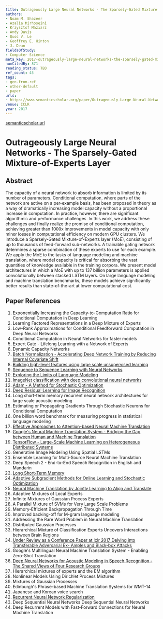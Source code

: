 ```yaml
---
title: Outrageously Large Neural Networks - The Sparsely-Gated Mixture-of-Experts Layer
authors:
- Noam M. Shazeer
- Azalia Mirhoseini
- Krzysztof Maziarz
- Andy Davis
- Quoc V. Le
- Geoffrey E. Hinton
- J. Dean
fieldsOfStudy:
- Computer Science
meta_key: 2017-outrageously-large-neural-networks-the-sparsely-gated-mixture-of-experts-layer
numCitedBy: 871
reading_status: TBD
ref_count: 45
tags:
- gen-from-ref
- other-default
- paper
urls:
- https://www.semanticscholar.org/paper/Outrageously-Large-Neural-Networks:-The-Layer-Shazeer-Mirhoseini/510e26733aaff585d65701b9f1be7ca9d5afc586?sort=total-citations
venue: ICLR
year: 2017
---
```


[semanticscholar url](https://www.semanticscholar.org/paper/Outrageously-Large-Neural-Networks:-The-Layer-Shazeer-Mirhoseini/510e26733aaff585d65701b9f1be7ca9d5afc586?sort=total-citations)

# Outrageously Large Neural Networks - The Sparsely-Gated Mixture-of-Experts Layer

## Abstract

The capacity of a neural network to absorb information is limited by its number of parameters. Conditional computation, where parts of the network are active on a per-example basis, has been proposed in theory as a way of dramatically increasing model capacity without a proportional increase in computation. In practice, however, there are significant algorithmic and performance challenges. In this work, we address these challenges and finally realize the promise of conditional computation, achieving greater than 1000x improvements in model capacity with only minor losses in computational efficiency on modern GPU clusters. We introduce a Sparsely-Gated Mixture-of-Experts layer (MoE), consisting of up to thousands of feed-forward sub-networks. A trainable gating network determines a sparse combination of these experts to use for each example. We apply the MoE to the tasks of language modeling and machine translation, where model capacity is critical for absorbing the vast quantities of knowledge available in the training corpora. We present model architectures in which a MoE with up to 137 billion parameters is applied convolutionally between stacked LSTM layers. On large language modeling and machine translation benchmarks, these models achieve significantly better results than state-of-the-art at lower computational cost.

## Paper References

1. Exponentially Increasing the Capacity-to-Computation Ratio for Conditional Computation in Deep Learning
2. Learning Factored Representations in a Deep Mixture of Experts
3. Low-Rank Approximations for Conditional Feedforward Computation in Deep Neural Networks
4. Conditional Computation in Neural Networks for faster models
5. Expert Gate - Lifelong Learning with a Network of Experts
6. Dynamic Capacity Networks
7. [Batch Normalization - Accelerating Deep Network Training by Reducing Internal Covariate Shift](2015-batch-normalization-accelerating-deep-network-training-by-reducing-internal-covariate-shift)
8. [Building high-level features using large scale unsupervised learning](2013-building-high-level-features-using-large-scale-unsupervised-learning)
9. [Sequence to Sequence Learning with Neural Networks](2014-sequence-to-sequence-learning-with-neural-networks)
10. [Exploring the Limits of Language Modeling](2016-exploring-the-limits-of-language-modeling)
11. [ImageNet classification with deep convolutional neural networks](2012-alexnet.md)
12. [Adam - A Method for Stochastic Optimization](2015-adam-a-method-for-stochastic-optimization)
13. [Deep Residual Learning for Image Recognition](2015-resnet.md)
14. Long short-term memory recurrent neural network architectures for large scale acoustic modeling
15. Estimating or Propagating Gradients Through Stochastic Neurons for Conditional Computation
16. One billion word benchmark for measuring progress in statistical language modeling
17. [Effective Approaches to Attention-based Neural Machine Translation](2015-effective-approaches-to-attention-based-neural-machine-translation)
18. [Google's Neural Machine Translation System - Bridging the Gap between Human and Machine Translation](2016-google-s-neural-machine-translation-system-bridging-the-gap-between-human-and-machine-translation)
19. [TensorFlow - Large-Scale Machine Learning on Heterogeneous Distributed Systems](2016-tensorflow-large-scale-machine-learning-on-heterogeneous-distributed-systems)
20. Generative Image Modeling Using Spatial LSTMs
21. Ensemble Learning for Multi-Source Neural Machine Translation
22. Deep Speech 2 - End-to-End Speech Recognition in English and Mandarin
23. [Long Short-Term Memory](1997-long-short-term-memory)
24. [Adaptive Subgradient Methods for Online Learning and Stochastic Optimization](2010-adaptive-subgradient-methods-for-online-learning-and-stochastic-optimization)
25. [Neural Machine Translation by Jointly Learning to Align and Translate](2015-neural-machine-translation-by-jointly-learning-to-align-and-translate)
26. Adaptive Mixtures of Local Experts
27. Infinite Mixtures of Gaussian Process Experts
28. A Parallel Mixture of SVMs for Very Large Scale Problems
29. Memory-Efficient Backpropagation Through Time
30. Improved backing-off for M-gram language modeling
31. Addressing the Rare Word Problem in Neural Machine Translation
32. Distributed Gaussian Processes
33. Hierarchical Mixture of Classification Experts Uncovers Interactions between Brain Regions
34. [Under Review as a Conference Paper at Iclr 2017 Delving into Transferable Adversarial Ex- Amples and Black-box Attacks](2016-under-review-as-a-conference-paper-at-iclr-2017-delving-into-transferable-adversarial-ex-amples-and-black-box-attacks)
35. Google's Multilingual Neural Machine Translation System - Enabling Zero-Shot Translation
36. [Deep Neural Networks for Acoustic Modeling in Speech Recognition - The Shared Views of Four Research Groups](2012-deep-neural-networks-for-acoustic-modeling-in-speech-recognition-the-shared-views-of-four-research-groups)
37. Hierarchical mixtures of experts and the EM algorithm
38. Nonlinear Models Using Dirichlet Process Mixtures
39. Mixtures of Gaussian Processes
40. Edinburgh's Phrase-based Machine Translation Systems for WMT-14
41. Japanese and Korean voice search
42. [Recurrent Neural Network Regularization](2014-recurrent-neural-network-regularization)
43. Deep Sequential Neural Networks Deep Sequential Neural Networks
44. Deep Recurrent Models with Fast-Forward Connections for Neural Machine Translation
